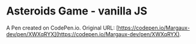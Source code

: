 # Asteroids Game - vanilla JS

A Pen created on CodePen.io. Original URL: [https://codepen.io/Margaux-dev/pen/XWXqRYX](https://codepen.io/Margaux-dev/pen/XWXqRYX).


